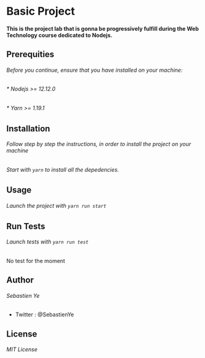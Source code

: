 # Basic Project

#### This is the project lab that is gonna be progressively fulfill during the Web Technology course dedicated to Nodejs.

## Prerequities
######     Before you continue, ensure that you have installed on your machine:
###### *   Nodejs >= 12.12.0
###### *   Yarn >= 1.19.1

## Installation
######     Follow step by step the instructions, in order to install the project on your machine
######     Start with `yarn` to install all the depedencies.

## Usage
######     Launch the project with `yarn run start`

## Run Tests
######     Launch tests with `yarn run test`
No test for the moment

## Author
###### Sebastien Ye
* Twitter : @SebastienYe

## License
###### MIT License